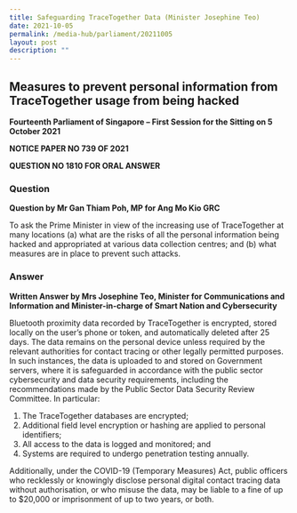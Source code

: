 ```yaml
---
title: Safeguarding TraceTogether Data (Minister Josephine Teo)
date: 2021-10-05
permalink: /media-hub/parliament/20211005
layout: post
description: ""
---
```



## Measures to prevent personal information from TraceTogether usage from being hacked



**Fourteenth Parliament of Singapore – First Session for the Sitting on 5 October 2021**

**NOTICE PAPER NO 739 OF 2021**

**QUESTION NO 1810 FOR ORAL ANSWER**


### Question

**Question by Mr Gan Thiam Poh, MP for Ang Mo Kio GRC**

To ask the Prime Minister in view of the increasing use of TraceTogether at many locations (a) what are the risks of all the personal information being hacked and appropriated at various data collection centres; and (b) what measures are in place to prevent such attacks.

### Answer


**Written Answer by Mrs Josephine Teo, Minister for Communications and Information and Minister-in-charge of Smart Nation and Cybersecurity**

Bluetooth proximity data recorded by TraceTogether is encrypted, stored locally on the user’s phone or token, and automatically deleted after 25 days. The data remains on the personal device unless required by the relevant authorities for contact tracing or other legally permitted purposes. In such instances, the data is uploaded to and stored on Government servers, where it is safeguarded in accordance with the public sector cybersecurity and data security requirements, including the recommendations made by the Public Sector Data Security Review Committee. In particular:

1. The TraceTogether databases are encrypted;
2. Additional field level encryption or hashing are applied to personal identifiers;
3. All access to the data is logged and monitored; and
4. Systems are required to undergo penetration testing annually. 

Additionally, under the COVID-19 (Temporary Measures) Act, public officers who recklessly or knowingly disclose personal digital contact tracing data without authorisation, or who misuse the data, may be liable to a fine of up to $20,000 or imprisonment of up to two years, or both.